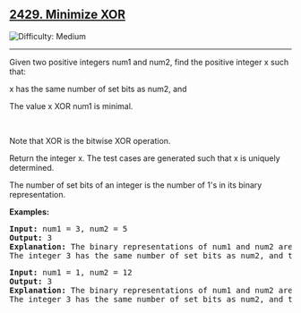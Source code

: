 
<h2><a href= "https://leetcode.com/problems/minimize-xor/?envType=daily-question&envId=2025-01-15">2429. Minimize XOR
</a></h2> <img src='https://img.shields.io/badge/Difficulty-Medium-orange' alt='Difficulty: Medium' /><hr>

<p>Given two positive integers num1 and num2, find the positive integer x such that:</p>
<p>x has the same number of set bits as num2, and</p>
<p>The value x XOR num1 is minimal.</p><br>
<p>Note that XOR is the bitwise XOR operation.</p>
<p>Return the integer x. The test cases are generated such that x is uniquely determined.</p>
<p>The number of set bits of an integer is the number of 1's in its binary representation.</p>

<b>Examples:</b>

<pre>
<b>Input:</b> num1 = 3, num2 = 5
<b>Output:</b> 3
<b>Explanation:</b> The binary representations of num1 and num2 are 0011 and 0101, respectively.
The integer 3 has the same number of set bits as num2, and the value 3 XOR 3 = 0 is minimal.
</pre>

<pre>
<b>Input:</b> num1 = 1, num2 = 12
<b>Output:</b> 3
<b>Explanation:</b> The binary representations of num1 and num2 are 0001 and 1100, respectively.
The integer 3 has the same number of set bits as num2, and the value 3 XOR 1 = 2 is minimal.
</pre>







